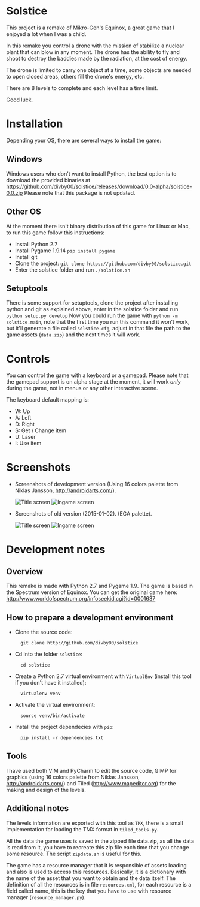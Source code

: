 # Solstice

This project is a remake of Mikro-Gen's Equinox, a great game that I enjoyed a lot when I was a child.

In this remake you control a drone with the mission of stabilize a nuclear plant that can blow in any moment. 
The drone has the ability to fly and shoot to destroy the baddies made by the radiation, at the cost of energy.

The drone is limited to carry one object at a time, some objects are needed to open closed areas, others fill
the drone's energy, etc.

There are 8 levels to complete and each level has a time limit.

Good luck.

# Installation

Depending your OS, there are several ways to install the game:

## Windows

Windows users who don't want to install Python, the best option is to download the provided binaries at 
https://github.com/divby00/solstice/releases/download/0.0-alpha/solstice-0.0.zip
Please note that this package is not updated.

## Other OS

At the moment there isn't binary distribution of this game for Linux or Mac, to run this game follow this instructions:

* Install Python 2.7
* Install Pygame 1.9.14 `pip install pygame`
* Install git
* Clone the project: `git clone https://github.com/divby00/solstice.git`
* Enter the solstice folder and run `./solstice.sh`

## Setuptools

There is some support for setuptools, clone the project after installing python and git as explained above, enter in 
the solstice folder and run `python setup.py develop`
Now you could run the game with `python -m solstice.main`, note that the first time you run this command it won't work,
but it'll generate a file called `solstice.cfg`, adjust in that file the path to the game assets (`data.zip`) and the
next times it will work.

# Controls

You can control the game with a keyboard or a gamepad. Please note that the gamepad support is on alpha stage at the
moment, it will work *only* during the game, not in menus or any other interactive scene.

The keyboard default mapping is:

* W: Up
* A: Left
* D: Right
* S: Get / Change item
* U: Laser
* I: Use item

# Screenshots

* Screenshots of development version (Using 16 colors palette from Niklas Jansson, http://androidarts.com/).

    ![Title screen](https://cloud.githubusercontent.com/assets/7277786/10656742/5f0cba20-7882-11e5-8066-563e1f6086aa.png)
    ![Ingame screen](https://cloud.githubusercontent.com/assets/7277786/10656746/6e7ca330-7882-11e5-869a-cfb297a6a361.png)

* Screenshots of old version (2015-01-02). (EGA palette).

    ![Title screen](https://cloud.githubusercontent.com/assets/7277786/5601945/12a838c8-932a-11e4-9ca8-6f978f4e1b46.png)
    ![Ingame screen](https://cloud.githubusercontent.com/assets/7277786/5601946/12aca7d2-932a-11e4-83c3-e05f7cf5877c.png)

# Development notes

## Overview

This remake is made with Python 2.7 and Pygame 1.9. The game is based in the Spectrum version of Equinox. 
You can get the original game here: http://www.worldofspectrum.org/infoseekid.cgi?id=0001637

## How to prepare a development environment

* Clone the source code:
        
        git clone http://github.com/divby00/solstice
        
* Cd into the folder `solstice`:
    
        cd solstice
        
* Create a Python 2.7 virtual environment with `VirtualEnv` (install this tool if you don't have it installed):

        virtualenv venv
        
* Activate the virtual environment:

        source venv/bin/activate
        
* Install the project dependecies with `pip`:

        pip install -r dependencies.txt

## Tools

I have used both VIM and PyCharm to edit the source code, GIMP for graphics (using 16 colors palette from Niklas Jansson, http://androidarts.com/)
and Tiled (http://www.mapeditor.org) for the making and design of the levels. 

## Additional notes

The levels information are exported with this tool as `TMX`, there is a small implementation for loading the TMX format in `tiled_tools.py`.

All the data the game uses is saved in the zipped file data.zip, as all the data is read from it, you have to recreate
this zip file each time that you change some resource. The script `zipdata.sh` is useful for this.

The game has a resource manager that it is responsible of assets loading and also is used to access this resources.
Basically, it is a dictionary with the name of the asset that you want to obtain and the data itself. The definition of
all the resources is in file `resources.xml`, for each resource is a field called name, this is the key that you have to
use with resource manager (`resource_manager.py`).






